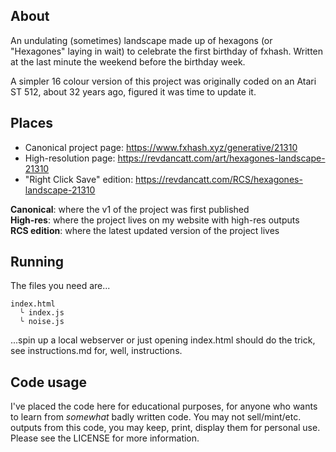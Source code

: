 ## About

An undulating (sometimes) landscape made up of hexagons (or "Hexagones" laying in wait) to celebrate the first birthday of fxhash. Written at the last minute the weekend before the birthday week.

A simpler 16 colour version of this project was originally coded on an Atari ST 512, about 32 years ago, figured it was time to update it.

## Places

* Canonical project page: https://www.fxhash.xyz/generative/21310
* High-resolution page: https://revdancatt.com/art/hexagones-landscape-21310
* "Right Click Save" edition: https://revdancatt.com/RCS/hexagones-landscape-21310

**Canonical**: where the v1 of the project was first published  
**High-res**: where the project lives on my website with high-res outputs  
**RCS edition**: where the latest updated version of the project lives

## Running

The files you need are...

```
index.html
  ╰ index.js
  ╰ noise.js
```

...spin up a local webserver or just opening index.html should do the trick, see instructions.md for, well, instructions.

## Code usage

I've placed the code here for educational purposes, for anyone who wants to learn from _somewhat_ badly written code. You may not sell/mint/etc. outputs from this code, you may keep, print, display them for personal use. Please see the LICENSE for more information.

